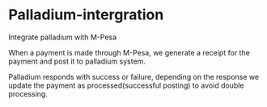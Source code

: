 # Palladium-intergration

Integrate palladium with M-Pesa

When a payment is made through M-Pesa, we generate a receipt for the payment and post it to palladium system.

Palladium responds with success or failure, depending on the response we update the payment as processed(successful posting) to avoid double processing.

